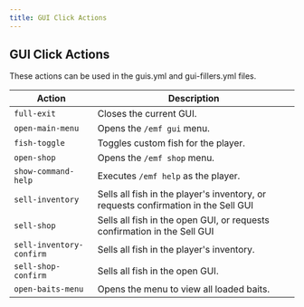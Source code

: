 ```yaml
---
title: GUI Click Actions
---
```


## GUI Click Actions

These actions can be used in the guis.yml and gui-fillers.yml files.

| Action                   | Description                                                                        |
|--------------------------|------------------------------------------------------------------------------------|
| `full-exit`              | Closes the current GUI.                                                            |
| `open-main-menu`         | Opens the `/emf gui` menu.                                                         |
| `fish-toggle`            | Toggles custom fish for the player.                                                |
| `open-shop`              | Opens the `/emf shop` menu.                                                        |
| `show-command-help`      | Executes `/emf help` as the player.                                                |
| `sell-inventory`         | Sells all fish in the player's inventory, or requests confirmation in the Sell GUI |
| `sell-shop`              | Sells all fish in the open GUI, or requests confirmation in the Sell GUI           |
| `sell-inventory-confirm` | Sells all fish in the player's inventory.                                          |
| `sell-shop-confirm`      | Sells all fish in the open GUI.                                                    |
| `open-baits-menu`        | Opens the menu to view all loaded baits.                                           |